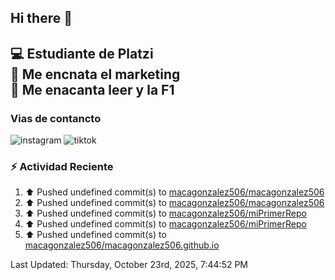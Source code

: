 ## Hi there 👋

:computer: Estudiante de Platzi  
:pencil: Me encnata el marketing  
:book: Me enacanta leer y la F1 
-- 


### Vias de contancto 
![instagram]()
![tiktok]()

### :zap: Actividad Reciente
<!--RECENT_ACTIVITY:start-->
1. ⬆️ Pushed undefined commit(s) to [macagonzalez506/macagonzalez506](https://github.com/macagonzalez506/macagonzalez506)<br>
2. ⬆️ Pushed undefined commit(s) to [macagonzalez506/macagonzalez506](https://github.com/macagonzalez506/macagonzalez506)<br>
3. ⬆️ Pushed undefined commit(s) to [macagonzalez506/miPrimerRepo](https://github.com/macagonzalez506/miPrimerRepo)<br>
4. ⬆️ Pushed undefined commit(s) to [macagonzalez506/miPrimerRepo](https://github.com/macagonzalez506/miPrimerRepo)<br>
5. ⬆️ Pushed undefined commit(s) to [macagonzalez506/macagonzalez506.github.io](https://github.com/macagonzalez506/macagonzalez506.github.io)<br>
<!--RECENT_ACTIVITY:end-->
<!--RECENT_ACTIVITY:last_update-->
Last Updated: Thursday, October 23rd, 2025, 7:44:52 PM
<!--RECENT_ACTIVITY:last_update_end-->
